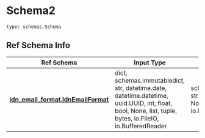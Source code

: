 # Schema2
```
type: schemas.Schema
```

## Ref Schema Info
Ref Schema | Input Type | Output Type
---------- | ---------- | -----------
[**idn_email_format.IdnEmailFormat**](../../../../../../../../components/schema/idn_email_format.md) | dict, schemas.immutabledict, str, datetime.date, datetime.datetime, uuid.UUID, int, float, bool, None, list, tuple, bytes, io.FileIO, io.BufferedReader | schemas.immutabledict, str, float, int, bool, None, tuple, bytes, io.FileIO
